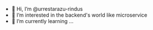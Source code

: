 - 👋 Hi, I’m @urrestarazu-rindus
- 👀 I’m interested in the backend's world like microservice
- 🌱 I’m currently learning ...

<!---
urrestarazu-rindus/urrestarazu-rindus is a ✨ special ✨ repository because its `README.md` (this file) appears on your GitHub profile.
You can click the Preview link to take a look at your changes.
--->
